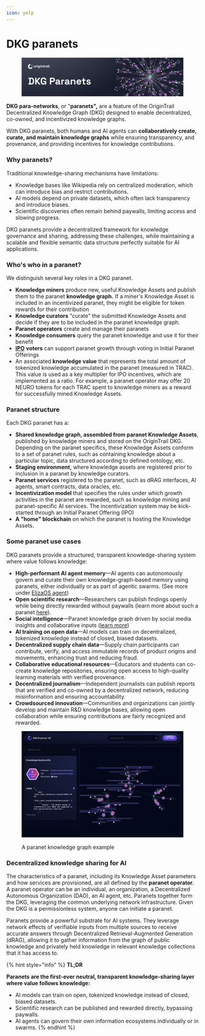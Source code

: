 ```yaml
---
icon: yelp
---
```


# DKG paranets

<figure><img src="../../../.gitbook/assets/DKG Paranets.png" alt=""><figcaption></figcaption></figure>

**DKG para-networks**, or "**paranets",** are a feature of the OriginTrail Decentralized Knowledge Graph (DKG) designed to enable decentralized, co-owned, and incentivized knowledge graphs.&#x20;

With DKG paranets, both humans and AI agents can **collaboratively create, curate, and maintain knowledge graphs** while ensuring transparency, and provenance, and providing incentives for knowledge contributions.&#x20;

### Why paranets?

Traditional knowledge-sharing mechanisms have limitations:

* Knowledge bases like Wikipedia rely on centralized moderation, which can introduce bias and restrict contributions.
* AI models depend on private datasets, which often lack transparency and introduce biases.
* Scientific discoveries often remain behind paywalls, limiting access and slowing progress.

DKG paranets provide a decentralized framework for knowledge governance and sharing, addressing these challenges, while maintaining a scalable and flexible semantic data structure perfectly suitable for AI applications.

### Who's who in a paranet?

We distinguish several key roles in a DKG paranet.

* **Knowledge miners** produce new, useful Knowledge Assets and publish them to the paranet **knowledge graph.** If a miner's Knowledge Asset is included in an incentivized paranet, they might be eligible for token rewards for their contribution
* **Knowledge curators** "curate" the submitted Knowledge Assets and decide if they are to be included in the paranet knowledge graph.
* **Paranet operators** create and manage their paranets
* **Knowledge consumers** query the paranet knowledge and use it for their benefit
* [**IPO**](initial-paranet-offerings-ipos/) **voters** can support paranet growth through voting in Initial Paranet Offerings
* An associated **knowledge value** that represents the total amount of tokenized knowledge accumulated in the paranet (measured in TRAC). This value is used as a key multiplier for IPO incentives, which are implemented as a ratio. For example, a paranet operator may offer 20 NEURO tokens for each TRAC spent to knowledge miners as a reward for successfully mined Knowledge Assets.&#x20;

### Paranet structure

Each DKG paranet has a:

* **Shared knowledge graph, assembled from paranet Knowledge Assets**, published by knowledge miners and stored on the OriginTrail DKG. Depending on the paranet specifics, these Knowledge Assets conform to a set of paranet rules, such as containing knowledge about a particular topic, data structured according to defined ontology, etc.
* **Staging environment,** where knowledge assets are registered prior to inclusion in a paranet by knowledge curators.
* **Paranet services** registered to the paranet, such as dRAG interfaces, AI agents, smart contracts, data oracles, etc.
* **Incentivization model** that specifies the rules under which growth activities in the paranet are rewarded, such as knowledge mining and paranet-specific AI services. The incentivization system may be kick-started through an Initial Paranet Offering (IPO)
* **A "home" blockchain** on which the paranet is hosting the Knowledge Assets.

### Some paranet use cases

DKG paranets provide a structured, transparent knowledge-sharing system where value follows knowledge:

* **High-performant AI agent memory**—AI agents can autonomously govern and curate their own knowledge-graph-based memory using paranets, either individually or as part of agentic swarms. (See more under [ElizaOS agent](../../ai-agents/elizaos-dkg-agent.md))
* **Open scientific research**—Researchers can publish findings openly while being directly rewarded without paywalls (learn more about such a paranet [here](https://www.youtube.com/watch?v=9O-DB4EftOk)).
* **Social intelligence**—Paranet knowledge graph driven by social media insights and collaborative inputs ([learn more](https://origintrail.io/blog/growing-the-buz-economy-announcing-the-social-intelligence-paranet-launch))
* **AI training on open data**—AI models can train on decentralized, tokenized knowledge instead of closed, biased datasets.
* **Decentralized supply chain data**—Supply chain participants can contribute, verify, and access immutable records of product origins and movements, enhancing trust and reducing fraud.
* **Collaborative educational resources**—Educators and students can co-create knowledge repositories, ensuring open access to high-quality learning materials with verified provenance.
* **Decentralized journalism**—Independent journalists can publish reports that are verified and co-owned by a decentralized network, reducing misinformation and ensuring accountability.
* **Crowdsourced innovation**—Communities and organizations can jointly develop and maintain R\&D knowledge bases, allowing open collaboration while ensuring contributions are fairly recognized and rewarded.

<figure><img src="../../../.gitbook/assets/Screenshot 2025-02-26 at 17.22.36.png" alt=""><figcaption><p>A paranet knowledge graph example</p></figcaption></figure>

### Decentralized knowledge sharing for AI

The characteristics of a paranet, including its Knowledge Asset parameters and how services are provisioned, are all defined by the **paranet operator.** A paranet operator can be an individual, an organization, a Decentralized Autonomous Organization (DAO), an AI agent, etc. Paranets together form the DKG, leveraging the common underlying network infrastructure. Given the DKG is a permissionless system, anyone can initiate a paranet.

Paranets provide a powerful substrate for AI systems. They leverage network effects of verifiable inputs from multiple sources to receive accurate answers through Decentralized Retrieval-Augmented Generation (dRAG), allowing it to gather information from the graph of public knowledge and privately held knowledge in relevant knowledge collections that it has access to.

{% hint style="info" %}
**TL;DR**&#x20;

**Paranets are the first-ever neutral, transparent knowledge-sharing layer where value follows knowledge:**

* AI models can train on open, tokenized knowledge instead of closed, biased datasets.
* Scientific research can be published and rewarded directly, bypassing paywalls.
* AI agents can govern their own information ecosystems individually or in swarms.
{% endhint %}
